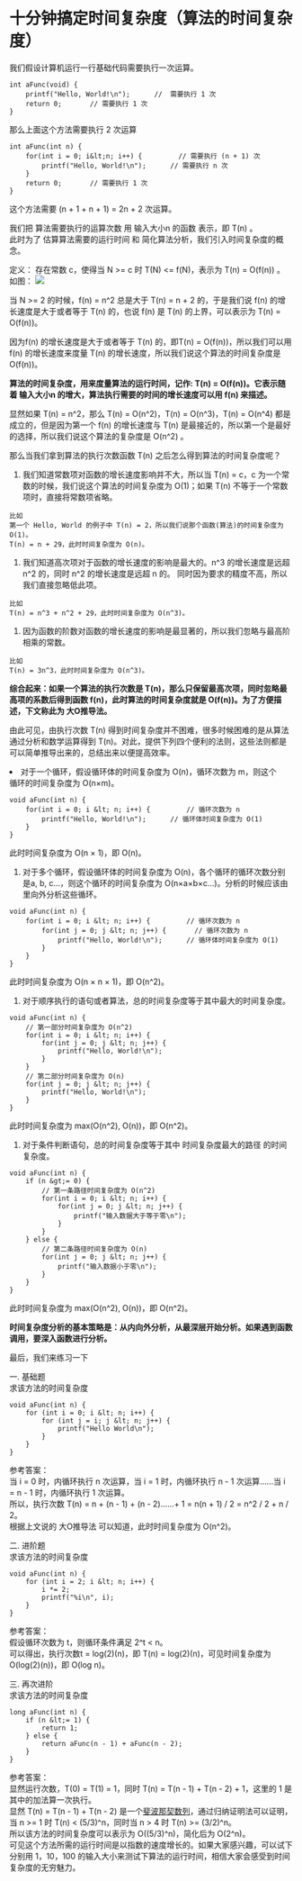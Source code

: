     
# 十分钟搞定时间复杂度（算法的时间复杂度）

我们假设计算机运行一行基础代码需要执行一次运算。

```
int aFunc(void) {
    printf("Hello, World!\n");      //  需要执行 1 次
    return 0;       // 需要执行 1 次
}

```

那么上面这个方法需要执行 2 次运算

```
int aFunc(int n) {
    for(int i = 0; i&lt;n; i++) {         // 需要执行 (n + 1) 次
        printf("Hello, World!\n");      // 需要执行 n 次
    }
    return 0;       // 需要执行 1 次
}

```

这个方法需要 (n + 1 + n  + 1) = 2n + 2 次运算。

我们把 算法需要执行的运算次数 用 输入大小n 的函数 表示，即 T(n) 。<br>
此时为了 估算算法需要的运行时间 和 简化算法分析，我们引入时间复杂度的概念。

定义： 存在常数 c，使得当 N &gt;= c 时 T(N) &lt;= f(N)，表示为 T(n) = O(f(n)) 。<br>
如图：
![](http://pgnfl948u.bkt.clouddn.com/001.webp.jpg)

当 N &gt;= 2 的时候，f(n) = n^2 总是大于 T(n) = n + 2 的，于是我们说 f(n) 的增长速度是大于或者等于 T(n) 的，也说 f(n) 是 T(n) 的上界，可以表示为 T(n) = O(f(n))。

因为f(n) 的增长速度是大于或者等于 T(n) 的，即T(n) = O(f(n))，所以我们可以用 f(n) 的增长速度来度量 T(n) 的增长速度，所以我们说这个算法的时间复杂度是 O(f(n))。

**算法的时间复杂度，用来度量算法的运行时间，记作: T(n) = O(f(n))。它表示随着 输入大小n 的增大，算法执行需要的时间的增长速度可以用 f(n) 来描述。**

显然如果 T(n) = n^2，那么 T(n) = O(n^2)，T(n) = O(n^3)，T(n) = O(n^4) 都是成立的，但是因为第一个 f(n) 的增长速度与 T(n) 是最接近的，所以第一个是最好的选择，所以我们说这个算法的复杂度是 O(n^2) 。

那么当我们拿到算法的执行次数函数 T(n) 之后怎么得到算法的时间复杂度呢？

1. 我们知道常数项对函数的增长速度影响并不大，所以当 T(n) = c，c 为一个常数的时候，我们说这个算法的时间复杂度为 O(1)；如果 T(n) 不等于一个常数项时，直接将常数项省略。

```
比如
第一个 Hello, World 的例子中 T(n) = 2，所以我们说那个函数(算法)的时间复杂度为 O(1)。
T(n) = n + 29，此时时间复杂度为 O(n)。

```

1. 我们知道高次项对于函数的增长速度的影响是最大的。n^3 的增长速度是远超 n^2 的，同时 n^2 的增长速度是远超 n 的。 同时因为要求的精度不高，所以我们直接忽略低此项。

```
比如
T(n) = n^3 + n^2 + 29，此时时间复杂度为 O(n^3)。

```

1. 因为函数的阶数对函数的增长速度的影响是最显著的，所以我们忽略与最高阶相乘的常数。

```
比如
T(n) = 3n^3，此时时间复杂度为 O(n^3)。

```

**综合起来：如果一个算法的执行次数是 T(n)，那么只保留最高次项，同时忽略最高项的系数后得到函数 f(n)，此时算法的时间复杂度就是 O(f(n))。为了方便描述，下文称此为 大O推导法。**

由此可见，由执行次数 T(n) 得到时间复杂度并不困难，很多时候困难的是从算法通过分析和数学运算得到 T(n)。对此，提供下列四个便利的法则，这些法则都是可以简单推导出来的，总结出来以便提高效率。

<li>对于一个循环，假设循环体的时间复杂度为 O(n)，循环次数为 m，则这个<br>
循环的时间复杂度为 O(n×m)。</li>

```
void aFunc(int n) {
    for(int i = 0; i &lt; n; i++) {         // 循环次数为 n
        printf("Hello, World!\n");      // 循环体时间复杂度为 O(1)
    }
}

```

此时时间复杂度为 O(n × 1)，即 O(n)。

1. 对于多个循环，假设循环体的时间复杂度为 O(n)，各个循环的循环次数分别是a, b, c...，则这个循环的时间复杂度为 O(n×a×b×c...)。分析的时候应该由里向外分析这些循环。

```
void aFunc(int n) {
    for(int i = 0; i &lt; n; i++) {         // 循环次数为 n
        for(int j = 0; j &lt; n; j++) {       // 循环次数为 n
            printf("Hello, World!\n");      // 循环体时间复杂度为 O(1)
        }
    }
}

```

此时时间复杂度为 O(n × n × 1)，即 O(n^2)。

1. 对于顺序执行的语句或者算法，总的时间复杂度等于其中最大的时间复杂度。

```
void aFunc(int n) {
    // 第一部分时间复杂度为 O(n^2)
    for(int i = 0; i &lt; n; i++) {
        for(int j = 0; j &lt; n; j++) {
            printf("Hello, World!\n");
        }
    }
    // 第二部分时间复杂度为 O(n)
    for(int j = 0; j &lt; n; j++) {
        printf("Hello, World!\n");
    }
}

```

此时时间复杂度为 max(O(n^2), O(n))，即 O(n^2)。

1. 对于条件判断语句，总的时间复杂度等于其中 时间复杂度最大的路径 的时间复杂度。

```
void aFunc(int n) {
    if (n &gt;= 0) {
        // 第一条路径时间复杂度为 O(n^2)
        for(int i = 0; i &lt; n; i++) {
            for(int j = 0; j &lt; n; j++) {
                printf("输入数据大于等于零\n");
            }
        }
    } else {
        // 第二条路径时间复杂度为 O(n)
        for(int j = 0; j &lt; n; j++) {
            printf("输入数据小于零\n");
        }
    }
}

```

此时时间复杂度为 max(O(n^2), O(n))，即 O(n^2)。

**时间复杂度分析的基本策略是：从内向外分析，从最深层开始分析。如果遇到函数调用，要深入函数进行分析。**

最后，我们来练习一下

一. 基础题<br>
求该方法的时间复杂度

```
void aFunc(int n) {
    for (int i = 0; i &lt; n; i++) {
        for (int j = i; j &lt; n; j++) {
            printf("Hello World\n");
        }
    }
}

```

参考答案：<br>
当 i = 0 时，内循环执行 n 次运算，当 i = 1 时，内循环执行 n - 1 次运算……当 i = n - 1 时，内循环执行 1 次运算。<br>
所以，执行次数 T(n) = n + (n - 1) + (n - 2)……+ 1 = n(n + 1) / 2 = n^2 / 2 + n / 2。<br>
根据上文说的 大O推导法 可以知道，此时时间复杂度为 O(n^2)。

二. 进阶题<br>
求该方法的时间复杂度

```
void aFunc(int n) {
    for (int i = 2; i &lt; n; i++) {
        i *= 2;
        printf("%i\n", i);
    }
}

```

参考答案：<br>
假设循环次数为 t，则循环条件满足 2^t &lt; n。<br>
可以得出，执行次数t = log(2)(n)，即 T(n) = log(2)(n)，可见时间复杂度为 O(log(2)(n))，即 O(log n)。

三. 再次进阶<br>
求该方法的时间复杂度

```
long aFunc(int n) {
    if (n &lt;= 1) {
        return 1;
    } else {
        return aFunc(n - 1) + aFunc(n - 2);
    }
}

```

参考答案：<br>
显然运行次数，T(0) = T(1) = 1，同时 T(n) = T(n - 1) + T(n - 2) + 1，这里的 1 是其中的加法算一次执行。<br>
显然 T(n) = T(n - 1) + T(n - 2) 是一个[斐波那契数列](https://baike.baidu.com/item/%E6%96%90%E6%B3%A2%E9%82%A3%E5%A5%91%E6%95%B0%E5%88%97)，通过归纳证明法可以证明，当 n &gt;= 1 时 T(n) &lt; (5/3)^n，同时当 n &gt; 4 时 T(n) &gt;= (3/2)^n。<br>
所以该方法的时间复杂度可以表示为 O((5/3)^n)，简化后为 O(2^n)。<br>
可见这个方法所需的运行时间是以指数的速度增长的。如果大家感兴趣，可以试下分别用 1，10，100 的输入大小来测试下算法的运行时间，相信大家会感受到时间复杂度的无穷魅力。
